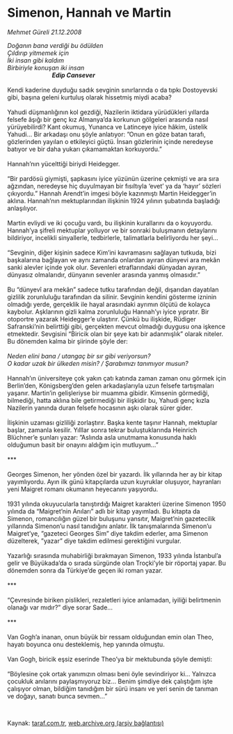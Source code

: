 # Simenon, Hannah ve Martin

*Mehmet Güreli 21.12.2008*

<div class="taraf_structure_2col_1zq">
<div class="margen_n">



 <p><i>Doğanın bana verdiği bu ödülden</i> <i><br/>Çıldırıp yitmemek için</i> <i><br/>İki insan gibi kaldım</i> <i><br/>Birbiriyle konuşan iki insan</i> <b><i> <br/>                               Edip Cansever</i></b>   <br/><br/>Kendi kaderine duyduğu sadık sevginin sınırlarında o da tıpkı Dostoyevski gibi, başına geleni kurtuluş olarak hissetmiş miydi acaba? <br/><br/>Yahudi düşmanlığının kol gezdiği, Nazilerin iktidara yürüdükleri yıllarda felsefe âşığı bir genç kız Almanya’da korkunun gölgeleri arasında nasıl yürüyebilirdi? Kant okumuş, Yunanca ve Latinceye iyice hâkim, üstelik Yahudi... Bir arkadaşı onu şöyle anlatıyor: ”Onun en göze batan tarafı, gözlerinden yayılan o etkileyici güçtü. İnsan gözlerinin içinde neredeyse batıyor ve bir daha yukarı çıkamamaktan korkuyordu.” <br/><br/>Hannah’nın yücelttiği biriydi Heidegger. <br/><br/>“Bir pardösü giymişti, şapkasını iyice yüzünün üzerine çekmişti ve ara sıra ağzından, neredeyse hiç duyulmayan bir fısıltıyla ‘evet’ ya da ‘hayır’ sözleri çıkıyordu.” Hannah Arendt’in imgesi böyle kazınmıştı Martin Heidegger’in aklına. Hannah’nın mektuplarından ilişkinin 1924 yılının şubatında başladığı anlaşılıyor. <br/><br/>Martin evliydi ve iki çocuğu vardı, bu ilişkinin kurallarını da o koyuyordu. Hannah’ya şifreli mektuplar yolluyor ve bir sonraki buluşmanın detaylarını bildiriyor, incelikli sinyallerle, tedbirlerle, talimatlarla belirliyordu her şeyi... <br/><br/>“Sevginin, diğer kişinin sadece Kim’ini kavramasını sağlayan tutkuda, bizi başkalarına bağlayan ve aynı zamanda onlardan ayıran dünyevi ara mekân sanki alevler içinde yok olur. Sevenleri etraflarındaki dünyadan ayıran, dünyasız olmalarıdır, dünyanın sevenler arasında yanmış olmasıdır.” <br/><br/>Bu “dünyevî ara mekân” sadece tutku tarafından değil, dışarıdan dayatılan gizlilik zorunluluğu tarafından da silinir. Sevginin kendini gösterme izninin olmadığı yerde, gerçeklik ile hayal arasındaki ayrımın ölçütü de kolayca kaybolur. Aşklarının gizli kalma zorunluluğu Hannah’yı iyice yıpratır. Bir otoportre yazarak Heidegger’e ulaştırır. Çünkü bu ilişkide, Rüdiger Safranski’nin belirttiği gibi, gerçekten mevcut olmadığı duygusu ona işkence etmektedir. Sevgisini “Biricik olan bir şeye katı bir adanmışlık” olarak niteler. Bu dönemden kalma bir şiirinde şöyle der: <i><br/><br/>Neden elini bana / utangaç bir sır gibi veriyorsun?</i> <i><br/>O kadar uzak bir ülkeden misin? / Şarabımızı tanımıyor musun?</i> <br/><br/>Hannah’ın üniversiteye çok yakın çatı katında zaman zaman onu görmek için Berlin’den, Königsberg’den gelen arkadaşlarıyla uzun felsefe tartışmaları yaşanır. Martin’in gelişleriyse bir muamma gibidir. Kimsenin görmediği, bilmediği, hatta aklına bile getirmediği bir ilişkidir bu, Yahudi genç kızla Nazilerin yanında duran felsefe hocasının aşkı olarak sürer gider. <br/><br/>İlişkinin uzaması gizliliği zorlaştırır. Başka kente taşınır Hannah, mektuplar başlar, zamanla kesilir. Yılllar sonra tekrar buluştuklarında Heinrich Blüchner’e şunları yazar: ”Aslında asla unutmama konusunda haklı olduğumun basit bir onayını aldığım için mutluyum...” <br/><br/>*** <br/><br/>Georges Simenon, her yönden özel bir yazardı. İlk yıllarında her ay bir kitap yayımlıyordu. Ayın ilk günü kitapçılarda uzun kuyruklar oluşuyor, hayranları yeni Maigret romanı okumanın heyecanını yaşıyordu. <br/><br/>1931 yılında okuyucularla tanıştırdığı Maigret karakteri üzerine Simenon 1950 yılında da “Maigret’nin Anıları” adlı bir kitap yayımladı. Bu kitapta da Simenon, romancılığın güzel bir buluşunu yansıtır, Maigret’nin gazetecilik yıllarında Simenon’u nasıl tanıdığını anlatır. İlk tanışmalarında Simenon’u Maigret’ye, ”gazeteci Georges Sim” diye takdim ederler, ama Simenon düzelterek, ”yazar” diye takdim edilmesi gerektiğini vurgular. <br/><br/>Yazarlığı sırasında muhabirliği bırakmayan Simenon, 1933 yılında İstanbul’a gelir ve Büyükada’da o sırada sürgünde olan Troçki’yle bir röportaj yapar. Bu dönemden sonra da Türkiye’de geçen iki roman yazar. <br/><br/>*** <br/><br/>“Çevresinde biriken pislikleri, rezaletleri iyice anlamadan, iyiliği belirtmenin olanağı var mıdır?” diye sorar Sade... <br/><br/>*** <br/><br/>Van Gogh’a inanan, onun büyük bir ressam olduğundan emin olan Theo, hayatı boyunca onu desteklemiş, hep yanında olmuştu. <br/><br/>Van Gogh, biricik eşsiz eserinde Theo’ya bir mektubunda şöyle demişti:<br/><br/>“Böylesine çok ortak yanımızın olması beni öyle sevindiriyor ki... Yalnızca çocukluk anılarını paylaşmıyoruz biz... Benim şimdiye dek çalıştığım işte çalışıyor olman, bildiğim tanıdığım bir sürü insanı ve yeri senin de tanıman ve doğayı, sanatı bunca sevmen...”</p>

<br/>


<div id="taraf_not">
</div>

</div>


</div>

Kaynak: [taraf.com.tr](http://www.taraf.com.tr:80/makale/3211.htm), [web.archive.org (arşiv bağlantısı)](http://web.archive.org/web/20090414002626/http://www.taraf.com.tr:80/makale/3211.htm)

